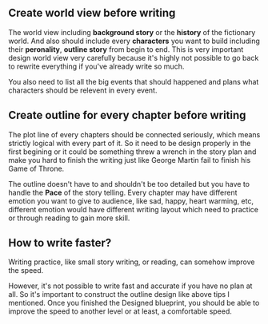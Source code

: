 Create world view before writing
--------------------------------
The world view including **background story** or the **history** of the fictionary world. And also should include every **characters** you want to build including their **peronality**, **outline story** from begin to end. This is very important design world view very carefully because it's highly not possible to go back to rewrite everything if you've already write so much. 

You also need to list all the big events that should happened and plans what characters should be relevent in every event.

Create outline for every chapter before writing
-----------------------------------------------
The plot line of every chapters should be connected seriously, which means strictly logical with every part of it. So it need to be design properly in the first begining or it could be something threw a wrench in the story plan and make you hard to finish the writing just like George Martin fail to finish his Game of Throne.

The outline doesn't have to and shouldn't be too detailed but you have to handle the **Pace** of the story telling. Every chapter may have different emotion you want to give to audience, like sad, happy, heart warming, etc, different emotion would have different writing layout which need to practice or through reading to gain more skill. 

How to write faster?
--------------------
Writing practice, like small story writing, or reading, can somehow improve the speed.

However, it's not possible to write fast and accurate if you have no plan at all. So it's important to construct the outline design like above tips I mentioned. Once you finished the Designed blueprint, you should be able to improve the speed to another level or at least, a comfortable speed.
